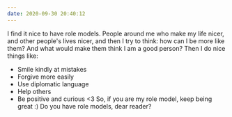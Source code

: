 ```yaml
---
date: 2020-09-30 20:40:12
---
```

I find it nice to have role models. People around me who make my life nicer, and other people's lives nicer, and then I try to think: how can I be more like them? And what would make them think I am a good person?
Then I do nice things like:
- Smile kindly at mistakes
- Forgive more easily
- Use diplomatic language
- Help others
- Be positive and curious
<3
So, if you are my role model, keep being great :)
Do you have role models, dear reader?
